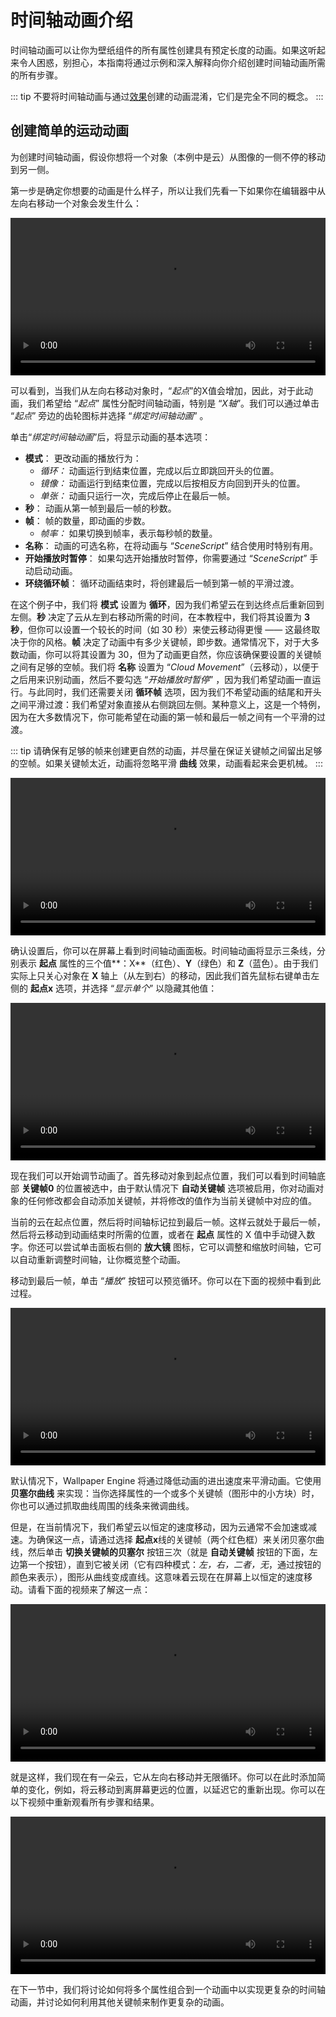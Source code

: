 # 时间轴动画介绍

时间轴动画可以让你为壁纸组件的所有属性创建具有预定长度的动画。如果这听起来令人困惑，别担心，本指南将通过示例和深入解释向你介绍创建时间轴动画所需的所有步骤。

::: tip
不要将时间轴动画与通过[效果](/wallpaper-engine-docs/scene/effects/overview)创建的动画混淆，它们是完全不同的概念。
:::

## 创建简单的运动动画

为创建时间轴动画，假设你想将一个对象（本例中是云）从图像的一侧不停的移动到另一侧。

第一步是确定你想要的动画是什么样子，所以让我们先看一下如果你在编辑器中从左向右移动一个对象会发生什么：

<video width="100%" controls>
  <source :src="$withBase('/videos/timeline_intro.mp4')" type="video/mp4">
  Your browser does not support the video tag.
</video>

可以看到，当我们从左向右移动对象时，“*起点*”的X值会增加，因此，对于此动画，我们希望给 “*起点*” 属性分配时间轴动画，特别是 “*X轴*”。我们可以通过单击 “*起点*” 旁边的齿轮图标并选择 “*绑定时间轴动画*” 。

单击“*绑定时间轴动画*”后，将显示动画的基本选项：

* **模式**： 更改动画的播放行为：
    * *循环：* 动画运行到结束位置，完成以后立即跳回开头的位置。
    * *镜像：* 动画运行到结束位置，完成以后按相反方向回到开头的位置。
    * *单张：* 动画只运行一次，完成后停止在最后一帧。
* **秒**： 动画从第一帧到最后一帧的秒数。
* **帧**： 帧的数量，即动画的步数。
    * *帧率：* 如果切换到帧率，表示每秒帧的数量。
* **名称**： 动画的可选名称，在将动画与 “*SceneScript*” 结合使用时特别有用。
* **开始播放时暂停**： 如果勾选开始播放时暂停，你需要通过 “*SceneScript*” 手动启动动画。
* **环绕循环帧**： 循环动画结束时，将创建最后一帧到第一帧的平滑过渡。

在这个例子中，我们将 **模式** 设置为 **循环**，因为我们希望云在到达终点后重新回到左侧。**秒** 决定了云从左到右移动所需的时间，在本教程中，我们将其设置为 **3 秒**，但你可以设置一个较长的时间（如 30 秒）来使云移动得更慢 —— 这最终取决于你的风格。**帧** 决定了动画中有多少关键帧，即步数。通常情况下，对于大多数动画，你可以将其设置为 30，但为了动画更自然，你应该确保要设置的关键帧之间有足够的空帧。我们将 **名称** 设置为 “*Cloud Movement*”（云移动），以便于之后用来识别动画，然后不要勾选 “*开始播放时暂停*” ，因为我们希望动画一直运行。与此同时，我们还需要关闭 **循环帧** 选项，因为我们不希望动画的结尾和开头之间平滑过渡：我们希望对象直接从右侧跳回左侧。某种意义上，这是一个特例，因为在大多数情况下，你可能希望在动画的第一帧和最后一帧之间有一个平滑的过渡。

::: tip
请确保有足够的帧来创建更自然的动画，并尽量在保证关键帧之间留出足够的空帧。如果关键帧太近，动画将忽略平滑 **曲线** 效果，动画看起来会更机械。
:::

<video width="100%" controls>
  <source :src="$withBase('/videos/timeline_simple_configuration.mp4')" type="video/mp4">
  Your browser does not support the video tag.
</video>

确认设置后，你可以在屏幕上看到时间轴动画面板。时间轴动画将显示三条线，分别表示 **起点** 属性的三个值**：X**（红色）、**Y**（绿色）和 **Z**（蓝色）。由于我们实际上只关心对象在 **X** 轴上（从左到右）的移动，因此我们首先鼠标右键单击左侧的 **起点x** 选项，并选择 “*显示单个*” 以隐藏其他值：

<video width="100%" controls>
  <source :src="$withBase('/videos/timeline_show_single.mp4')" type="video/mp4">
  Your browser does not support the video tag.
</video>

现在我们可以开始调节动画了。首先移动对象到起点位置，我们可以看到时间轴底部 **关键帧0** 的位置被选中，由于默认情况下 **自动关键帧** 选项被启用，你对动画对象的任何修改都会自动添加关键帧，并将修改的值作为当前关键帧中对应的值。

当前的云在起点位置，然后将时间轴标记拉到最后一帧。这样云就处于最后一帧，然后将云移动到动画结束时所需的位置，或者在 **起点** 属性的 X 值中手动键入数字。你还可以尝试单击面板右侧的 **放大镜** 图标，它可以调整和缩放时间轴，它可以自动重新调整时间轴，让你概览整个动画。

移动到最后一帧，单击 “*播放*” 按钮可以预览循环。你可以在下面的视频中看到此过程。

<video width="100%" controls>
  <source :src="$withBase('/videos/timeline_keyframe_placement.mp4')" type="video/mp4">
  Your browser does not support the video tag.
</video>

默认情况下，Wallpaper Engine 将通过降低动画的进出速度来平滑动画。它使用 **贝塞尔曲线** 来实现：当你选择属性的一个或多个关键帧（图形中的小方块）时，你也可以通过抓取曲线周围的线条来微调曲线。

但是，在当前情况下，我们希望云以恒定的速度移动，因为云通常不会加速或减速。为确保这一点，请通过选择 **起点x**线的关键帧（两个红色框）来关闭贝塞尔曲线，然后单击 **切换关键帧的贝塞尔** 按钮三次（就是 **自动关键帧** 按钮的下面，左边第一个按钮），直到它被关闭（它有四种模式：*左，右，二者，无*，通过按钮的颜色来表示），图形从曲线变成直线。这意味着云现在在屏幕上以恒定的速度移动。请看下面的视频来了解这一点：

<video width="100%" controls>
  <source :src="$withBase('/videos/timeline_interpolation.mp4')" type="video/mp4">
  Your browser does not support the video tag.
</video>

就是这样，我们现在有一朵云，它从左向右移动并无限循环。你可以在此时添加简单的变化，例如，将云移动到离屏幕更远的位置，以延迟它的重新出现。你可以在以下视频中重新观看所有步骤和结果。

<video width="100%" controls>
  <source :src="$withBase('/videos/timeline_simple_movement.mp4')" type="video/mp4">
  Your browser does not support the video tag.
</video>

在下一节中，我们将讨论如何将多个属性组合到一个动画中以实现更复杂的时间轴动画，并讨论如何利用其他关键帧来制作更复杂的动画。